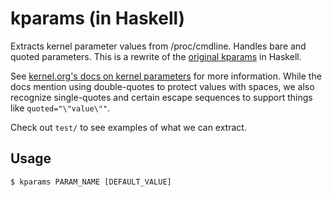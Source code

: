 # kparams (in Haskell)

Extracts kernel parameter values from /proc/cmdline. Handles bare and quoted
parameters. This is a rewrite of the [original kparams](
https://github.com/mcsaucy/kparams) in Haskell.

See [kernel.org's docs on kernel parameters](
https://www.kernel.org/doc/html/latest/admin-guide/kernel-parameters.html) for
more information. While the docs mention using double-quotes to protect values
with spaces, we also recognize single-quotes and certain escape sequences to
support things like `quoted="\"value\""`.

Check out `test/` to see examples of what we can extract.

## Usage

`$ kparams PARAM_NAME [DEFAULT_VALUE]`
